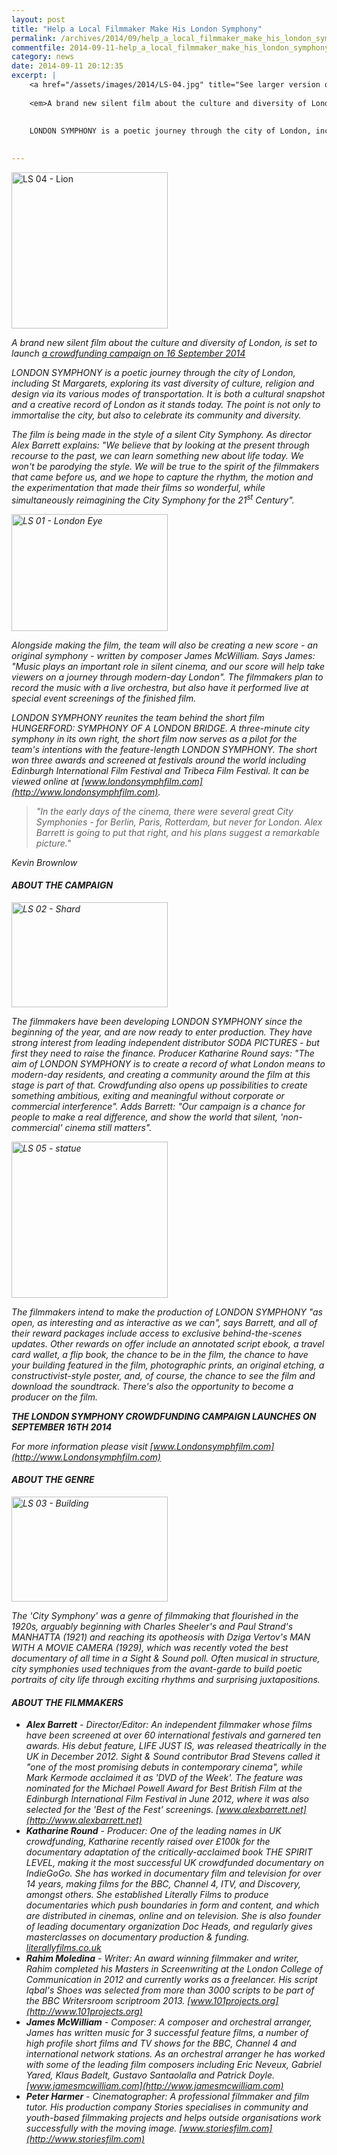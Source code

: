 ```yaml
---
layout: post
title: "Help a Local Filmmaker Make His London Symphony"
permalink: /archives/2014/09/help_a_local_filmmaker_make_his_london_symphony.html
commentfile: 2014-09-11-help_a_local_filmmaker_make_his_london_symphony
category: news
date: 2014-09-11 20:12:35
excerpt: |
    <a href="/assets/images/2014/LS-04.jpg" title="See larger version of - LS 04 - Lion"><img src="/assets/images/2014/LS-04_thumb.jpg" width="150" height="150" alt="LS 04 - Lion" class="photo right" /></a>
    
    <em>A brand new silent film about the culture and diversity of London, is set to launch <a href="http://www.Londonsymphfilm.com/</em>">a crowdfunding campaign on 16 September  2014</a>
    
    
    LONDON SYMPHONY is a poetic journey through the city of London, including St Maragets, exploring its vast diversity of culture, religion and design via its various modes of transportation. It is both a cultural snapshot and a creative record of London as it stands today. The point is not only to immortalise the city, but also to celebrate its community and diversity.
    

---
```


<a href="/assets/images/2014/LS-04.jpg" title="See larger version of - LS 04 - Lion"><img src="/assets/images/2014/LS-04_thumb.jpg" width="250" height="250" alt="LS 04 - Lion" class="photo right" /></a>

<em>A brand new silent film about the culture and diversity of London, is set to launch [a crowdfunding campaign on 16 September 2014](http://www.Londonsymphfilm.com/</em>)

LONDON SYMPHONY is a poetic journey through the city of London, including St Margarets, exploring its vast diversity of culture, religion and design via its various modes of transportation. It is both a cultural snapshot and a creative record of London as it stands today. The point is not only to immortalise the city, but also to celebrate its community and diversity.

The film is being made in the style of a silent City Symphony. As director Alex Barrett explains: "We believe that by looking at the present through recourse to the past, we can learn something new about life today. We won't be parodying the style. We will be true to the spirit of the filmmakers that came before us, and we hope to capture the rhythm, the motion and the experimentation that made their films so wonderful, while simultaneously reimagining the City Symphony for the 21<sup>st</sup> Century".

<a href="/assets/images/2014/LS-01.jpg" title="See larger version of - LS 01 - London Eye"><img src="/assets/images/2014/LS-01_thumb.jpg" width="250" height="187" alt="LS 01 - London Eye" class="photo right" /></a>

Alongside making the film, the team will also be creating a new score - an original symphony - written by composer James McWilliam. Says James: "Music plays an important role in silent cinema, and our score will help take viewers on a journey through modern-day London". The filmmakers plan to record the music with a live orchestra, but also have it performed live at special event screenings of the finished film.

LONDON SYMPHONY reunites the team behind the short film HUNGERFORD: SYMPHONY OF A LONDON BRIDGE. A three-minute city symphony in its own right, the short film now serves as a pilot for the team's intentions with the feature-length LONDON SYMPHONY. The short won three awards and screened at festivals around the world including Edinburgh International Film Festival and Tribeca Film Festival. It can be viewed online at [www.londonsymphfilm.com](http://www.londonsymphfilm.com).

> "In the early days of the cinema, there were several great City Symphonies - for Berlin, Paris, Rotterdam, but never for London. Alex Barrett is going to put that right, and his plans suggest a remarkable picture."

<cite>Kevin Brownlow</cite>

#### ABOUT THE CAMPAIGN

<a href="/assets/images/2014/LS-02.JPG" title="See larger version of - LS 02 - Shard"><img src="/assets/images/2014/LS-02_thumb.JPG" width="250" height="168" alt="LS 02 - Shard" class="photo right" /></a>

The filmmakers have been developing LONDON SYMPHONY since the beginning of the year, and are now ready to enter production. They have strong interest from leading independent distributor SODA PICTURES - but first they need to raise the finance. Producer Katharine Round says: "The aim of LONDON SYMPHONY is to create a record of what London means to modern-day residents, and creating a community around the film at this stage is part of that. Crowdfunding also opens up possibilities to create something ambitious, exiting and meaningful without corporate or commercial interference". Adds Barrett: "Our campaign is a chance for people to make a real difference, and show the world that silent, 'non-commercial' cinema still matters".

<a href="/assets/images/2014/LS-05.jpg" title="See larger version of - LS 05 - statue"><img src="/assets/images/2014/LS-05_thumb.jpg" width="250" height="250" alt="LS 05 - statue" class="photo right" /></a>

The filmmakers intend to make the production of LONDON SYMPHONY "as open, as interesting and as interactive as we can", says Barrett, and all of their reward packages include access to exclusive behind-the-scenes updates. Other rewards on offer include an annotated script ebook, a travel card wallet, a flip book, the chance to be in the film, the chance to have your building featured in the film, photographic prints, an original etching, a constructivist-style poster, and, of course, the chance to see the film and download the soundtrack. There's also the opportunity to become a producer on the film.

**THE LONDON SYMPHONY CROWDFUNDING CAMPAIGN LAUNCHES ON SEPTEMBER 16TH 2014**

For more information please visit [www.Londonsymphfilm.com](http://www.Londonsymphfilm.com)

#### ABOUT THE GENRE

<a href="/assets/images/2014/LS-03.jpg" title="See larger version of - LS 03 - Building"><img src="/assets/images/2014/LS-03_thumb.jpg" width="250" height="168" alt="LS 03 - Building" class="photo right" /></a>

The 'City Symphony' was a genre of filmmaking that flourished in the 1920s, arguably beginning with Charles Sheeler's and Paul Strand's MANHATTA (1921) and reaching its apotheosis with Dziga Vertov's MAN WITH A MOVIE CAMERA (1929), which was recently voted the best documentary of all time in a Sight & Sound poll. Often musical in structure, city symphonies used techniques from the avant-garde to build poetic portraits of city life through exciting rhythms and surprising juxtapositions.

#### ABOUT THE FILMMAKERS

-   **Alex Barrett** - Director/Editor: An independent filmmaker whose films have been screened at over 60 international festivals and garnered ten awards. His debut feature, LIFE JUST IS, was released theatrically in the UK in December 2012. Sight & Sound contributor Brad Stevens called it "one of the most promising debuts in contemporary cinema", while Mark Kermode acclaimed it as 'DVD of the Week'. The feature was nominated for the Michael Powell Award for Best British Film at the Edinburgh International Film Festival in June 2012, where it was also selected for the 'Best of the Fest' screenings. [www.alexbarrett.net](http://www.alexbarrett.net)
-   **Katharine Round** - Producer: One of the leading names in UK crowdfunding, Katharine recently raised over £100k for the documentary adaptation of the critically-acclaimed book THE SPIRIT LEVEL, making it the most successful UK crowdfunded documentary on IndieGoGo. She has worked in documentary film and television for over 14 years, making films for the BBC, Channel 4, ITV, and Discovery, amongst others. She established Literally Films to produce documentaries which push boundaries in form and content, and which are distributed in cinemas, online and on television. She is also founder of leading documentary organization Doc Heads, and regularly gives masterclasses on documentary production & funding. [literallyfilms.co.uk](http://literallyfilms.co.uk)
-   **Rahim Moledina** - Writer: An award winning filmmaker and writer, Rahim completed his Masters in Screenwriting at the London College of Communication in 2012 and currently works as a freelancer. His script Iqbal's Shoes was selected from more than 3000 scripts to be part of the BBC Writersroom scriptroom 2013. [www.101projects.org](http://www.101projects.org)
-   **James McWilliam** - Composer: A composer and orchestral arranger, James has written music for 3 successful feature films, a number of high profile short films and TV shows for the BBC, Channel 4 and international network stations. As an orchestral arranger he has worked with some of the leading film composers including Eric Neveux, Gabriel Yared, Klaus Badelt, Gustavo Santaolalla and Patrick Doyle. [www.jamesmcwilliam.com](http://www.jamesmcwilliam.com)
-   **Peter Harmer** - Cinematographer: A professional filmmaker and film tutor. His production company Stories specialises in community and youth-based filmmaking projects and helps outside organisations work successfully with the moving image. [www.storiesfilm.com](http://www.storiesfilm.com)
